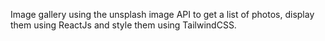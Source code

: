 Image gallery using the unsplash image API to get a list of photos, display them using ReactJs and style them using TailwindCSS.

